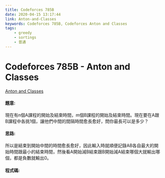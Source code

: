 ```yaml
---
title: Codeforces 785B
date: 2020-04-15 13:17:44
link: Anton-and-Classes
keywords: Codeforces 785B, Codeforces Anton and Classes
tags:
    - greedy
    - sortings
    - 普通
---
```

# Codeforces 785B - Anton and Classes
[Anton and Classes](https://codeforces.com/problemset/problem/785/B)

#### 題意:
現在有n個A課程的開始及結束時間，m個B課程的開始及結束時間。現在要在A跟B課程中各挑1個，讓他們中間的間隔時間愈長愈好，問你最長可以是多少？
<!-- more -->
#### 思路:
所以是結束到開始中間的時間愈長愈好，因此輸入時就順便記錄AB各自最大的開始時間跟最小的結束時間，然後看A開始減B結束跟B開始減A結束哪個大就輸出哪個，都是負數就輸出0。

#### 程式碼:
<script src="https://gist.github.com/Daviswww/30e597d386bca33013ab7b1a210d1c36.js"></script>